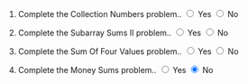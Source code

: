1. Complete the Collection Numbers problem..
<input type="radio" id="html" name="fav_language" value="HTML"> Yes
<input type="radio" id="html" name="fav_language" value="HTML" checked> No

2. Complete the Subarray Sums II problem..
<input type="radio" id="html" name="fav_language" value="HTML"> Yes
<input type="radio" id="html" name="fav_language" value="HTML" checked> No

3. Complete the Sum Of Four Values problem..
<input type="radio" id="html" name="fav_language" value="HTML"> Yes
<input type="radio" id="html" name="fav_language" value="HTML" checked> No

3. Complete the Money Sums problem..
<input type="radio" id="html" name="fav_language" value="HTML"> Yes
<input type="radio" id="html" name="fav_language" value="HTML" checked> No